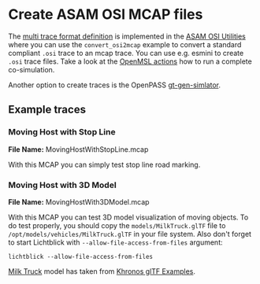 # Create ASAM OSI MCAP files

The [multi trace format definition](https://github.com/OpenSimulationInterface/open-simulation-interface/pull/841) is implemented in the [ASAM OSI Utilities](https://github.com/Lichtblick-Suite/asam-osi-utilities/tree/main/examples) where you can use the `convert_osi2mcap` example to convert a standard compliant `.osi` trace to an mcap trace.
You can use e.g. esmini to create `.osi` trace files.
Take a look at the [OpenMSL actions](https://github.com/openMSL/sl-1-0-sensor-model-repository-template/tree/main/test/integration/003_output_osi_fields) how to run a complete co-simulation.

Another option to create traces is the OpenPASS [gt-gen-simlator](https://gitlab.eclipse.org/eclipse/openpass/gt-gen-simulator).

## Example traces

### Moving Host with Stop Line

**File Name:** MovingHostWithStopLine.mcap

With this MCAP you can simply test stop line road marking.

### Moving Host with 3D Model

**File Name:** MovingHostWith3DModel.mcap

With this MCAP you can test 3D model visualization of moving objects. To do test properly, you should copy the `models/MilkTruck.glTF` file to `/opt/models/vehicles/MilkTruck.glTF` in your file system. Also don't forget to start Lichtblick with `--allow-file-access-from-files` argument:

```
lichtblick --allow-file-access-from-files
```

[Milk Truck](https://github.com/KhronosGroup/glTF-Sample-Models/tree/main/2.0/CesiumMilkTruck) model has taken from [Khronos glTF Examples](https://github.com/KhronosGroup/glTF-Sample-Models/tree/main/2.0).
